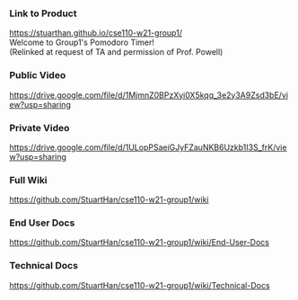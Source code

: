 ### Link to Product
https://stuarthan.github.io/cse110-w21-group1/  
Welcome to Group1's Pomodoro Timer!  
(Relinked at request of TA and permission of Prof. Powell)
### Public Video
https://drive.google.com/file/d/1MjmnZ0BPzXyi0X5kqq_3e2y3A9Zsd3bE/view?usp=sharing
### Private Video
https://drive.google.com/file/d/1ULopPSaeiGJyFZauNKB6Uzkb1I3S_frK/view?usp=sharing
### Full Wiki
https://github.com/StuartHan/cse110-w21-group1/wiki
### End User Docs
https://github.com/StuartHan/cse110-w21-group1/wiki/End-User-Docs
### Technical Docs
https://github.com/StuartHan/cse110-w21-group1/wiki/Technical-Docs
